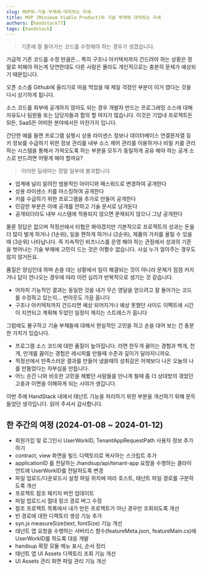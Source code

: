 ```yaml
---
slug: MVP와-기술-부채에-대처하는 자세
title: MVP (Minimum Viable Product)와 기술 부채에 대처하는 자세
authors: [handstack77]
tags: [handstack]
---
```


> 기존에 잘 돌아가는 코드를 수정해야 하는 경우가 생겼습니다.

가급적 기존 코드를 수정 만큼은... 특히 구조나 아키텍처까지 건드려야 하는 상황은 정말로 피해야 하는게 당연한데도 다른 사람은 몰라도 개인적으로는 충분히 문제가 예상되기 때문입니다.

오픈 소스를 Github에 올리기로 마음 먹었을 때 제일 걱정인 부분이 이거 였다는 것을 다시 상기하게 됩니다.

소스 코드를 외부에 공개하지 않아도 되는 경우 개발자 만드는 프로그래밍 소스에 대해 자유도나 팀원들 또는 담당자들과 합의 할 여지가 많습니다. 이것은 기업내 프로젝트든 SI든, SaaS든 어떠한 분야에서든 마찬가지 입니다.

간단한 예를 들면 프로그램 실행시 상용 라이센스 정보나 데이터베이스 연결문자열 등 키 정보를 수급하기 위한 정보 관리를 내부 소스 제어 관리를 이용하거나 비밀 키를 관리하는 시스템을 통해서 가져오도록 하는 부분을 모두가 동일하게 공유 해야 하는 공개 소스로 만드려면 어떻게 해야 할까요?

> 이러한 딜레마는 정말 일부에 불과합니다

* 업계에 널리 알려진 범용적인 아이디와 패스워드로 변경하여 공개한다
* 상용 라이센스 키를 마스킹하여 공개한다
* 키를 수급하기 위한 프로그램을 추가로 만들어 공개한다
* 민감한 부분은 아예 공개를 안하고 기술 문서로 남겨둔다
* 공개되더라도 내부 시스템에 적용되지 않으면 문제되지 않으니 그냥 공개한다

물론 정답은 없으며 적정선에서 타협은 봐야겠지만 기본적으로 프로젝트의 성과는 돈을 더 많이 벌게 하거나 (1순위), 일을 편하게 하거나 (2순위), 제품의 가치를 올릴 수 있을때 (3순위) 나타납니다. 즉 지속적인 비즈니스를 운영 해야 하는 관점에서 성과의 기준을 벗어나는 기술 부채에 고민이 드는 것은 어쩔수 없습니다. 사실 누가 알아주는 경우도 많지 않거든요.

품질은 양심인데 하며 손을 대는 상황에서 일이 해결되는 것이 아니라 문제가 점점 커지거나 답이 안나오는 경우에 따라 이런 심리가 반복적으로 생기는 것 같습니다.

* 어차피 기능적인 결과는 동일한 것을 내가 무슨 영달을 얻으려고 잘 돌아가는 코드를 수정하고 있는지... 번아웃도 가끔 옵니다
* 구조나 아키텍처까지 건드리면 예상 되어지거나 예상 못했던 사이드 이펙트에 시간이 지연되고 계획해 두었던 일정이 깨지는 스트레스가 옵니다

그럼에도 불구하고 기술 부채들에 대해서 현실적인 고민을 하고 손을 대어 보는 건 충분한 가치가 있습니다.

* 프로그램 소스 코드에 대한 품질이 높아집니다. 라면 한두개 끓이는 경험과 백개, 천개, 만개를 끓이는 경험은 레시피를 만들때 수준과 깊이가 달라지니까요.
* 적정선에서 만족스러운 결과를 만들어 냈을때의 성취감은 어제보다 나은 오늘의 나를 만들었다는 자부심을 만듭니다.
* 어느 순간 나와 비슷한 고민을 해봤던 사람들을 만나게 될때 좀 더 상대방의 겪었던 고충과 이면을 이해하게 되는 시야가 생깁니다.

이번 주에 HandStack 내에서 태넌트 기능을 처리하기 위한 부분을 개선하기 위해 문득 들었던 생각입니다. 읽어 주셔서 감사합니다.

## 한 주간의 여정 (2024-01-08 ~ 2024-01-12)

* 회원가입 및 로그인시 UserWorkID, TenantAppRequestPath 사용자 정보 추가하기
* contract, view 화면을 빌드 디렉토리로 복사하는 스크립트 추가
* applicationID 를 전달하는 /handsup/api/tenant-app 요청을 수행하는 클라이언트에 UserWorkID를 전달하도록 변경
* 파일 업로드/다운로드시 설정 파일 위치에 따라 호스트, 태넌트 파일 경로를 구분하도록 개선
* 프로젝트 참조 패키지 버전 업데이트
* 파일 업로드시 절대 링크 경로 버그 수정
* 참조 프로젝트 목록에서 내가 만든 프로젝트가 아닌 경우만 조회되도록 개선
* 빈 경로에 대한 디렉토리 생성 기능 추가
* syn.js measureSize(text, fontSize) 기능 개선
* 태넌트 앱 요청을 수행하는 서버리스 함수(featureMeta.json, featureMain.cs)에 UserWorkID를 하도록 대응 개발
* handsup 확장 모듈 메뉴 표시, 순서 정리
* 태넌트 앱 UI Assets 디렉토리 조회 기능 개선
* UI Assets 관리 화면 파일 관리 기능 개선